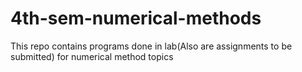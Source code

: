 # 4th-sem-numerical-methods
This repo contains programs done in lab(Also are assignments to be submitted) for numerical method topics
